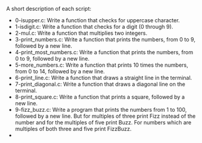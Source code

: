 A short description of each script:
+ 0-isupper.c: Write a function that checks for uppercase character.
+ 1-isdigit.c: Write a function that checks for a digit (0 through 9).
+ 2-mul.c: Write a function that multiplies two integers.
+ 3-print_numbers.c: Write a function that prints the numbers, from 0 to 9, followed by a new line.
+ 4-print_most_numbers.c: Write a function that prints the numbers, from 0 to 9, followed by a new line.
+ 5-more_numbers.c: Write a function that prints 10 times the numbers, from 0 to 14, followed by a new line.
+ 6-print_line.c: Write a function that draws a straight line in the terminal.
+ 7-print_diagonal.c: Write a function that draws a diagonal line on the terminal.
+ 8-print_square.c: Write a function that prints a square, followed by a new line.
+ 9-fizz_buzz.c: Write a program that prints the numbers from 1 to 100, followed by a new line. But for multiples of three print Fizz instead of the number and for the multiples of five print Buzz. For numbers which are multiples of both three and five print FizzBuzz.
+
